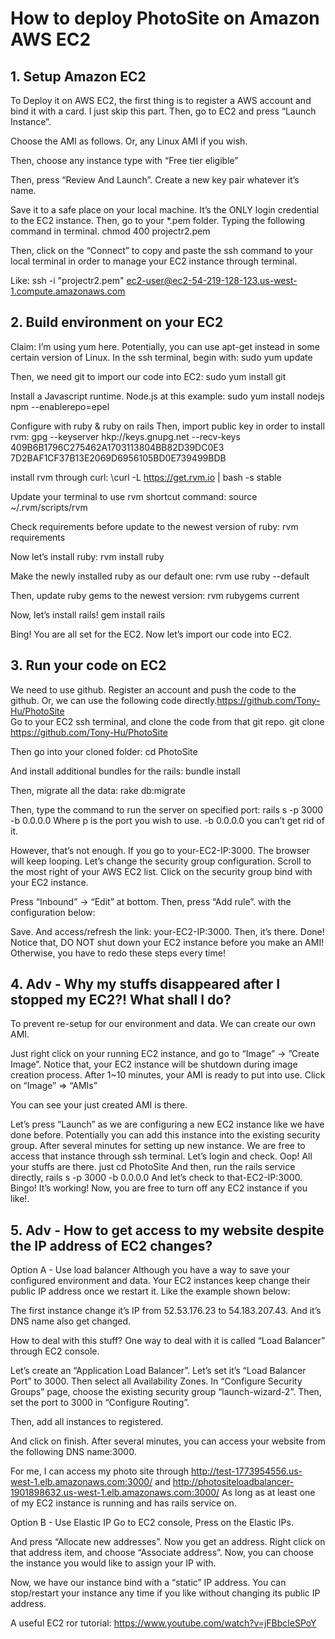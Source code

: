 # How to deploy PhotoSite on Amazon AWS EC2

## 1. Setup Amazon EC2
To Deploy it on AWS EC2, the first thing is to register a AWS account and bind it with a card. I just skip this part.
Then, go to EC2 and press “Launch Instance”.

Choose the AMI as follows. Or, any Linux AMI if you wish.

Then, choose any instance type with “Free tier eligible”

Then, press “Review And Launch”. Create a new key pair whatever it’s name.

Save it to a safe place on your local machine. It’s the ONLY login credential to the EC2 instance.
Then, go to your *.pem folder. Typing the following command in terminal.
chmod 400 projectr2.pem

Then, click on the “Connect” to copy and paste the ssh command to your local terminal in order to manage your EC2 instance through terminal.

Like:
ssh -i "projectr2.pem" ec2-user@ec2-54-219-128-123.us-west-1.compute.amazonaws.com


## 2. Build environment on your EC2
Claim: I’m using yum here. Potentially, you can use apt-get instead in some certain version of Linux. 
In the ssh terminal, begin with:
sudo yum update

Then, we need git to import our code into EC2:
sudo yum install git

Install a Javascript runtime. Node.js at this example:
sudo yum install nodejs npm --enablerepo=epel

Configure with ruby & ruby on rails
Then, import public key in order to install rvm:
gpg --keyserver hkp://keys.gnupg.net --recv-keys 409B6B1796C275462A1703113804BB82D39DC0E3 7D2BAF1CF37B13E2069D6956105BD0E739499BDB

install rvm through curl:
\curl -L https://get.rvm.io | bash -s stable

Update your terminal to use rvm shortcut command:
source ~/.rvm/scripts/rvm

Check requirements before update to the newest version of ruby:
rvm requirements

Now let’s install ruby:
rvm install ruby

Make the newly installed ruby as our default one:
rvm use ruby --default

Then, update ruby gems to the newest version:
rvm rubygems current

Now, let’s install rails!
gem install rails



Bing! You are all set for the EC2. Now let’s import our code into EC2.

## 3. Run your code on EC2
We need to use github. Register an account and push the code to the github. Or, we can use the following code directly.https://github.com/Tony-Hu/PhotoSite  
Go to your EC2 ssh terminal, and clone the code from that git repo.
git clone https://github.com/Tony-Hu/PhotoSite

Then go into your cloned folder:
cd PhotoSite

And install additional bundles for the rails:
bundle install

Then, migrate all the data:
rake db:migrate

Then, type the command to run the server on specified port:
rails s -p 3000 -b 0.0.0.0
Where p is the port you wish to use. -b 0.0.0.0 you can’t get rid of it.

However, that’s not enough. If you go to your-EC2-IP:3000. The browser will keep looping. Let’s change the security group configuration. Scroll to the most right of your AWS EC2 list. Click on the security group bind with your EC2 instance.

Press “Inbound” -> “Edit” at bottom. Then, press “Add rule”. with the configuration below:

Save. And access/refresh the link: your-EC2-IP:3000. Then, it’s there. Done! Notice that, DO NOT shut down your EC2 instance before you make an AMI! Otherwise, you have to redo these steps every time!

## 4. Adv - Why my stuffs disappeared after I stopped my EC2?! What shall I do?
To prevent re-setup for our environment and data. We can create our own AMI.

Just right click on your running EC2 instance, and go to “Image” -> ”Create Image”. Notice that, your EC2 instance will be shutdown during image creation process.
After 1~10 minutes, your AMI is ready to put into use. Click on “Image” => “AMIs”

You can see your just created AMI is there.

Let’s press “Launch” as we are configuring a new EC2 instance like we have done before. Potentially you can add this instance into the existing security group.
After several minutes for setting up new instance. We are free to access that instance through ssh terminal. Let’s login and check. Oop! All your stuffs are there. just
cd PhotoSite
And then, run the rails service directly,
rails s -p 3000 -b 0.0.0.0
And let’s check to that-EC2-IP:3000. Bingo! It’s working!
Now, you are free to turn off any EC2 instance if you like!.

## 5. Adv - How to get access to my website despite the IP address of EC2 changes?
Option A - Use load balancer
Although you have a way to save your configured environment and data. Your EC2 instances keep change their public IP address once we restart it. Like the example shown below:

The first instance change it’s IP from 52.53.176.23 to 54.183.207.43. And it’s DNS name also get changed.

How to deal with this stuff? One way to deal with it is called “Load Balancer” through EC2 console.

Let’s create an “Application Load Balancer”.
Let’s set it’s “Load Balancer Port” to 3000.
Then select all Availability Zones.
In “Configure Security Groups” page, choose the existing security group “launch-wizard-2”.
Then, set the port to 3000 in “Configure Routing”.

Then, add all instances to registered.

And click on finish. 
After several minutes, you can access your website from the following DNS name:3000.

For me, I can access my photo site through http://test-1773954556.us-west-1.elb.amazonaws.com:3000/ and http://photositeloadbalancer-1901898632.us-west-1.elb.amazonaws.com:3000/
As long as at least one of my EC2 instance is running and has rails service on.

Option B - Use Elastic IP
Go to EC2 console, Press on the Elastic IPs.

And press “Allocate new addresses”. Now you get an address. Right click on that address item, and choose “Associate address”. Now, you can choose the instance you would like to assign your IP with.

Now, we have our instance bind with a “static” IP address. You can stop/restart your instance any time if you like without changing its public IP address.





A useful EC2 ror tutorial: https://www.youtube.com/watch?v=jFBbcleSPoY

